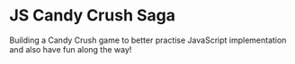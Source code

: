# JS Candy Crush Saga

Building a Candy Crush game to better practise JavaScript implementation and also have fun along the way!
